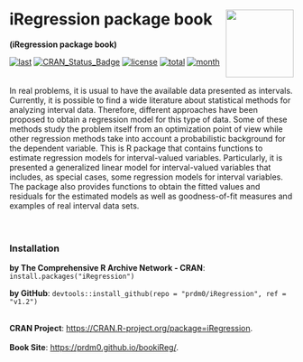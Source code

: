 iRegression package book <img src="https://raw.githubusercontent.com/prdm0/tempfiles/master/logo_iRegession.png" align="right" alt="" width="120" />
===================================================================================================================================
**(iRegression package book)**

[![last](https://www.r-pkg.org/badges/last-release/iRegression)](https://CRAN.R-project.org/package=iRegression)
[![CRAN_Status_Badge](https://www.r-pkg.org/badges/version/iRegression)](https://CRAN.R-project.org/package=iRegression)
[![license](https://img.shields.io/cran/l/devtools.svg)](https://www.gnu.org/licenses/gpl-2.0)
[![total](http://cranlogs.r-pkg.org/badges/grand-total/iRegression)](https://CRAN.R-project.org/package=iRegression)
[![month](https://cranlogs.r-pkg.org/badges/iRegression)](https://CRAN.R-project.org/package=iRegression)
<br><br><br>
In real problems, it is usual to have the available data presented as intervals. Currently, it is possible to find a wide literature about statistical methods for analyzing interval data. Therefore, different approaches have been proposed to obtain a regression model for this type of data. Some of these methods study the problem itself from an optimization point of view while other regression methods take into account a probabilistic background for the dependent variable. This is R package that contains functions to estimate regression models for interval-valued variables. Particularly, it is presented a generalized linear model for interval-valued variables that includes, as special cases, some regression models for interval variables. The package also provides functions to obtain the fitted values and residuals for the estimated models as well as goodness-of-fit measures and examples of real interval data sets. <br><br><br>


### Installation

**by The Comprehensive R Archive Network - CRAN**: `install.packages("iRegression")` 

**by GitHub**: `devtools::install_github(repo = "prdm0/iRegression", ref =  "v1.2")` <br><br>

**CRAN Project**: https://CRAN.R-project.org/package=iRegression. <br><br>
**Book Site**: https://prdm0.github.io/bookiReg/.

